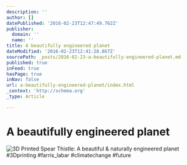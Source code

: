 ```yaml
---
description: ''
author: []
datePublished: '2016-02-23T12:47:49.762Z'
publisher:
  domain: ''
  name: ''
title: A beautifully engineered planet
dateModified: '2016-02-23T12:41:28.867Z'
sourcePath: _posts/2016-02-23-a-beautifully-engineered-planet.md
published: true
inFeed: true
hasPage: true
inNav: false
url: a-beautifully-engineered-planet/index.html
_context: 'http://schema.org'
_type: Article

---
```

# A beautifully engineered planet
![3D Printed Spear Thistle&colon; A beautiful & naturally engineered planet &num;3Dprinting &num;farris&lowbar;labar &num;climatechange &num;future](https://pbs.twimg.com/media/CajzhKEUUAEPRej.jpg:large)